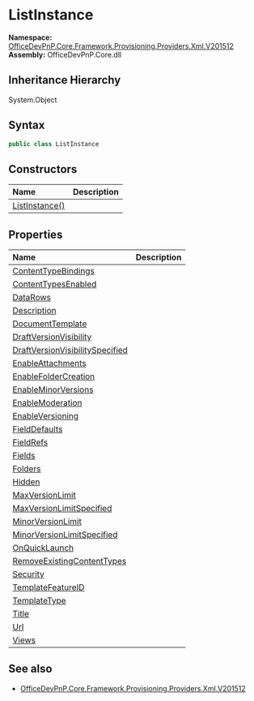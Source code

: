 # ListInstance
  

**Namespace:** [OfficeDevPnP.Core.Framework.Provisioning.Providers.Xml.V201512](OfficeDevPnP.Core.Framework.Provisioning.Providers.Xml.V201512.md)  
**Assembly:** OfficeDevPnP.Core.dll  
## Inheritance Hierarchy
System.Object  
## Syntax
```C#
public class ListInstance
```
## Constructors
|**Name**|**Description**|
|:-----|:-----|
| [ListInstance()](OfficeDevPnP.Core.Framework.Provisioning.Providers.Xml.V201512.ListInstance.ctor1.md) |  
## Properties
|**Name**|**Description**|
|:-----|:-----|
| [ContentTypeBindings](OfficeDevPnP.Core.Framework.Provisioning.Providers.Xml.V201512.ListInstance.ContentTypeBindings.md) | 
| [ContentTypesEnabled](OfficeDevPnP.Core.Framework.Provisioning.Providers.Xml.V201512.ListInstance.ContentTypesEnabled.md) | 
| [DataRows](OfficeDevPnP.Core.Framework.Provisioning.Providers.Xml.V201512.ListInstance.DataRows.md) | 
| [Description](OfficeDevPnP.Core.Framework.Provisioning.Providers.Xml.V201512.ListInstance.Description.md) | 
| [DocumentTemplate](OfficeDevPnP.Core.Framework.Provisioning.Providers.Xml.V201512.ListInstance.DocumentTemplate.md) | 
| [DraftVersionVisibility](OfficeDevPnP.Core.Framework.Provisioning.Providers.Xml.V201512.ListInstance.DraftVersionVisibility.md) | 
| [DraftVersionVisibilitySpecified](OfficeDevPnP.Core.Framework.Provisioning.Providers.Xml.V201512.ListInstance.DraftVersionVisibilitySpecified.md) | 
| [EnableAttachments](OfficeDevPnP.Core.Framework.Provisioning.Providers.Xml.V201512.ListInstance.EnableAttachments.md) | 
| [EnableFolderCreation](OfficeDevPnP.Core.Framework.Provisioning.Providers.Xml.V201512.ListInstance.EnableFolderCreation.md) | 
| [EnableMinorVersions](OfficeDevPnP.Core.Framework.Provisioning.Providers.Xml.V201512.ListInstance.EnableMinorVersions.md) | 
| [EnableModeration](OfficeDevPnP.Core.Framework.Provisioning.Providers.Xml.V201512.ListInstance.EnableModeration.md) | 
| [EnableVersioning](OfficeDevPnP.Core.Framework.Provisioning.Providers.Xml.V201512.ListInstance.EnableVersioning.md) | 
| [FieldDefaults](OfficeDevPnP.Core.Framework.Provisioning.Providers.Xml.V201512.ListInstance.FieldDefaults.md) | 
| [FieldRefs](OfficeDevPnP.Core.Framework.Provisioning.Providers.Xml.V201512.ListInstance.FieldRefs.md) | 
| [Fields](OfficeDevPnP.Core.Framework.Provisioning.Providers.Xml.V201512.ListInstance.Fields.md) | 
| [Folders](OfficeDevPnP.Core.Framework.Provisioning.Providers.Xml.V201512.ListInstance.Folders.md) | 
| [Hidden](OfficeDevPnP.Core.Framework.Provisioning.Providers.Xml.V201512.ListInstance.Hidden.md) | 
| [MaxVersionLimit](OfficeDevPnP.Core.Framework.Provisioning.Providers.Xml.V201512.ListInstance.MaxVersionLimit.md) | 
| [MaxVersionLimitSpecified](OfficeDevPnP.Core.Framework.Provisioning.Providers.Xml.V201512.ListInstance.MaxVersionLimitSpecified.md) | 
| [MinorVersionLimit](OfficeDevPnP.Core.Framework.Provisioning.Providers.Xml.V201512.ListInstance.MinorVersionLimit.md) | 
| [MinorVersionLimitSpecified](OfficeDevPnP.Core.Framework.Provisioning.Providers.Xml.V201512.ListInstance.MinorVersionLimitSpecified.md) | 
| [OnQuickLaunch](OfficeDevPnP.Core.Framework.Provisioning.Providers.Xml.V201512.ListInstance.OnQuickLaunch.md) | 
| [RemoveExistingContentTypes](OfficeDevPnP.Core.Framework.Provisioning.Providers.Xml.V201512.ListInstance.RemoveExistingContentTypes.md) | 
| [Security](OfficeDevPnP.Core.Framework.Provisioning.Providers.Xml.V201512.ListInstance.Security.md) | 
| [TemplateFeatureID](OfficeDevPnP.Core.Framework.Provisioning.Providers.Xml.V201512.ListInstance.TemplateFeatureID.md) | 
| [TemplateType](OfficeDevPnP.Core.Framework.Provisioning.Providers.Xml.V201512.ListInstance.TemplateType.md) | 
| [Title](OfficeDevPnP.Core.Framework.Provisioning.Providers.Xml.V201512.ListInstance.Title.md) | 
| [Url](OfficeDevPnP.Core.Framework.Provisioning.Providers.Xml.V201512.ListInstance.Url.md) | 
| [Views](OfficeDevPnP.Core.Framework.Provisioning.Providers.Xml.V201512.ListInstance.Views.md) | 
## See also
- [OfficeDevPnP.Core.Framework.Provisioning.Providers.Xml.V201512](OfficeDevPnP.Core.Framework.Provisioning.Providers.Xml.V201512.md)
